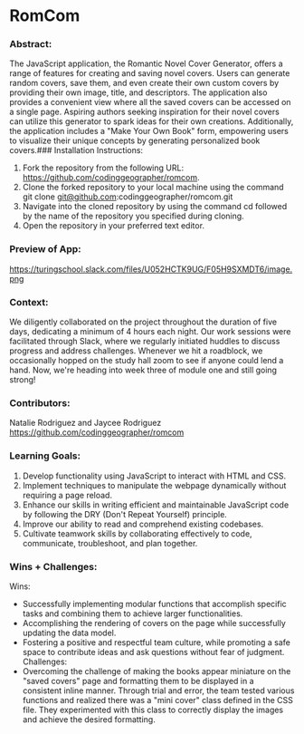 # RomCom  

### Abstract:
[//]: <> (Briefly describe what you built and its features. What problem is the app solving? How does this application solve that problem?)
The JavaScript application, the Romantic Novel Cover Generator, offers a range of features for creating and saving novel covers. Users can generate random covers, save them, and even create their own custom covers by providing their own image, title, and descriptors. The application also provides a convenient view where all the saved covers can be accessed on a single page. Aspiring authors seeking inspiration for their novel covers can utilize this generator to spark ideas for their own creations. Additionally, the application includes a "Make Your Own Book" form, empowering users to visualize their unique concepts by generating personalized book covers.### Installation Instructions:


[//]: <> (What steps does a person have to take to get your app cloned down and running?)
1. Fork the repository from the following URL: https://github.com/codinggeographer/romcom.
2. Clone the forked repository to your local machine using the command git clone git@github.com:codinggeographer/romcom.git
3. Navigate into the cloned repository by using the command cd followed by the name of the repository you specified during cloning.
4. Open the repository in your preferred text editor.


### Preview of App:
[//]: <> (Provide ONE gif or screenshot of your application - choose the "coolest" piece of functionality to show off.)
https://turingschool.slack.com/files/U052HCTK9UG/F05H9SXMDT6/image.png

### Context:
[//]: <> (Give some context for the project here. How long did you have to work on it? How far into the Turing program are you?)
We diligently collaborated on the project throughout the duration of five days, dedicating a minimum of 4 hours each night. Our work sessions were facilitated through Slack, where we regularly initiated huddles to discuss progress and address challenges. Whenever we hit a roadblock, we occasionally hopped on the study hall zoom to see if anyone could lend a hand. Now, we're heading into week three of module one and still going strong!

### Contributors:
[//]: <> (Who worked on this application? Link to their GitHubs.)
Natalie Rodriguez and Jaycee Rodriguez
https://github.com/codinggeographer/romcom


### Learning Goals:
[//]: <> (What were the learning goals of this project? What tech did you work with?)
1. Develop functionality using JavaScript to interact with HTML and CSS.
2. Implement techniques to manipulate the webpage dynamically without requiring a page reload.
3. Enhance our skills in writing efficient and maintainable JavaScript code by following the DRY (Don't Repeat Yourself) principle.
4. Improve our ability to read and comprehend existing codebases.
5. Cultivate teamwork skills by collaborating effectively to code, communicate, troubleshoot, and plan together.


### Wins + Challenges:
[//]: <> (What are 2-3 wins you have from this project? What were some challenges you faced - and how did you get over them?)
Wins:
- Successfully implementing modular functions that accomplish specific tasks and combining them to achieve larger functionalities.
- Accomplishing the rendering of covers on the page while successfully updating the data model.
- Fostering a positive and respectful team culture, while promoting a safe space to contribute ideas and ask questions without fear of judgment.
Challenges:
- Overcoming the challenge of making the books appear miniature on the "saved covers" page and formatting them to be displayed in a consistent inline manner. Through trial and error, the team tested various functions and realized there was a "mini cover" class defined in the CSS file. They experimented with this class to correctly display the images and achieve the desired formatting.